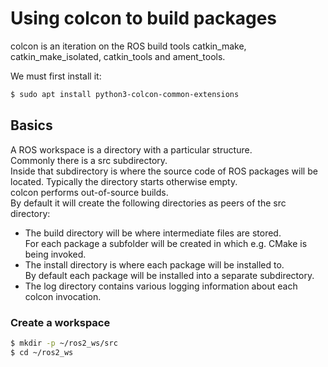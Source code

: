 # Using colcon to build packages
colcon is an iteration on the ROS build tools catkin_make, catkin_make_isolated, catkin_tools and ament_tools.<br>

We must first install it:
```bash
$ sudo apt install python3-colcon-common-extensions
```
## Basics
A ROS workspace is a directory with a particular structure.<br> Commonly there is a src subdirectory.<br>
Inside that subdirectory is where the source code of ROS packages will be located. Typically the directory starts otherwise empty.<br>
colcon performs out-of-source builds.<br>
By default it will create the following directories as peers of the src directory:
- The build directory will be where intermediate files are stored.<br> 
For each package a subfolder will be created in which e.g. CMake is being invoked.
- The install directory is where each package will be installed to.<br>
By default each package will be installed into a separate subdirectory.
- The log directory contains various logging information about each colcon invocation.
### Create a workspace
```bash
$ mkdir -p ~/ros2_ws/src
$ cd ~/ros2_ws
```
